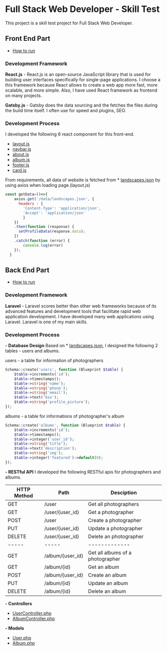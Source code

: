 # Full Stack Web Developer - Skill Test
This project is a skill test project for Full Stack Web Developer.

## Front End Part
* [How to run](front-end/README.md)
### Development Framework
**React.js** - React.js is an open-source JavaScript library that is used for building user interfaces specifically for single-page applications.
I choose a this framework because React allows to create a web app more fast, more scalable, and more simple. Also, I have used React framework as frontend on many projects.

**Gatsby.js** - Gatsby does the data sourcing and the fetches the files during the build time itself. I often use for speed and plugins, SEO.

### Development Process
I developed the following 6 react component for this front-end.
* [layout.js](front-end/src/components/layout.js)
* [navbar.js](front-end/src/components/navbar.js)
* [about.js](front-end/src/components/about.js)
* [album.js](front-end/src/components/album.js)
* [footer.js](front-end/src/components/footer.js)
* [card.js](front-end/src/components/atoms/card.js)

From requirements, all data of website is fetched from * [landscapes.json](front-end/static/data/landscapes.json) by using axios when loading page.(layout.js)
```javascript
const getData=()=>{
    axios.get('/data/landscapes.json', {
      headers : {
        'Content-Type': 'application/json',
        'Accept': 'application/json'
        }
    })
    .then(function (response) {
      setProfileData(response.data);
    })
    .catch(function (error) {
        console.log(error)
    });
  }
```

## Back End Part
* [How to run](back-end/README.md)

### Development Framework
**Laravel** - Laravel scores better than other web frameworks because of its advanced features and development tools that facilitate rapid web application development. I have developed many web applications using Laravel. Laravel is one of my main skills.

### Development Process
**- Database Design**
Based on * [landscapes.json](front-end/static/data/landscapes.json), I designed the following 2 tables - users and albums.

users - a table for information of photographers
```php
Schema::create('users', function (Blueprint $table) {
    $table->increments('id');
    $table->timestamps();
    $table->string('name');
    $table->string('phone');
    $table->string('email');
    $table->text('bio');
    $table->string('profile_picture');
});
```

albums - a table for informations of photographer's album
```php
Schema::create('albums', function (Blueprint $table) {
    $table->increments('id');
    $table->timestamps();
    $table->integer('user_id');
    $table->string('title');
    $table->text('description');
    $table->string('img');
    $table->integer('featured')->default(0);
});
```

**- RESTful API**
I developed the following RESTful apis for photographers and albums.

| HTTP Method	| Path | Desciption  |
| ----- | ----- | ------------- |
| GET      | /user | Get all photographers
| GET      | /user/{user_id} | Get a photographer
| POST     | /user | Create a photographer
| PUT      | /user/{user_id} | Update a photographer
| DELETE      | /user/{user_id} | Delete an photographer
| ----- | ----- | ------------- |
| GET      | /album/{user_id} | Get all albums of a photographer
| GET      | /album/{id} | Get an album
| POST     | /album/{user_id} | Create an album
| PUT      | /album/{id} | Update an album
| DELETE      | /album/{id} | Delete an album

**- Controllers**
* [UserController.php](back-end/app/Http/Controllers/UserController.php)
* [AlbumController.php](back-end/app/Http/Controllers/AlbumController.php)

**- Models**
* [User.php](back-end/app/User.php)
* [Album.php](back-end/app/Album.php)

